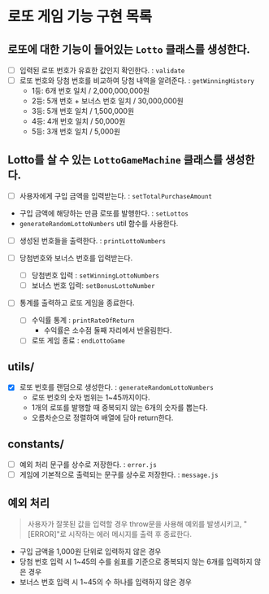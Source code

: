 # 로또 게임 기능 구현 목록

## 로또에 대한 기능이 들어있는 `Lotto` 클래스를 생성한다.

- [ ] 입력된 로또 번호가 유효한 값인지 확인한다. : `validate`
- [ ] 로또 번호와 당첨 번호를 비교하여 당첨 내역을 알려준다. : `getWinningHistory`
  - 1등: 6개 번호 일치 / 2,000,000,000원
  - 2등: 5개 번호 + 보너스 번호 일치 / 30,000,000원
  - 3등: 5개 번호 일치 / 1,500,000원
  - 4등: 4개 번호 일치 / 50,000원
  - 5등: 3개 번호 일치 / 5,000원

## Lotto를 살 수 있는 `LottoGameMachine` 클래스를 생성한다.

- [ ] 사용자에게 구입 금액을 입력받는다. : `setTotalPurchaseAmount`
- 구입 금액에 해당하는 만큼 로또를 발행한다. : `setLottos`
- `generateRandomLottoNumbers` util 함수를 사용한다.
- [ ] 생성된 번호들을 출력한다. : `printLottoNumbers`
- [ ] 당첨번호와 보너스 번호를 입력받는다.
  - [ ] 당첨번호 입력 : `setWinningLottoNumbers`
  - [ ] 보너스 번호 입력: `setBonusLottoNumber`
- [ ] 통계를 출력하고 로또 게임을 종료한다.

  - [ ] 수익률 통계 : `printRateOfReturn`
    - 수익률은 소수점 둘째 자리에서 반올림한다.
  - [ ] 로또 게임 종료 : `endLottoGame`

## utils/

- [x] 로또 번호를 랜덤으로 생성한다. : `generateRandomLottoNumbers`
  - 로또 번호의 숫자 범위는 1~45까지이다.
  - 1개의 로또를 발행할 때 중복되지 않는 6개의 숫자를 뽑는다.
  - 오름차순으로 정렬하여 배열에 담아 return한다.

## constants/

- [ ] 예외 처리 문구를 상수로 저장한다. : `error.js`
- [ ] 게임에 기본적으로 출력되는 문구를 상수로 저장한다. : `message.js`

## 예외 처리

> 사용자가 잘못된 값을 입력할 경우 throw문을 사용해 예외를 발생시키고, "[ERROR]"로 시작하는 에러 메시지를 출력 후 종료한다.

- 구입 금액을 1,000원 단위로 입력하지 않은 경우
- 당첨 번호 입력 시 1~45의 수를 쉼표를 기준으로 중복되지 않는 6개를 입력하지 않은 경우
- 보너스 번호 입력 시 1~45의 수 하나를 입력하지 않은 경우

